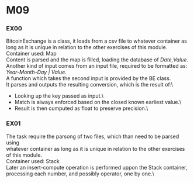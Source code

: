 #	M09
### EX00
BitcoinExchange is a class, it loads from a csv file to whatever container as \
long as it is unique in relation to the other exercises of this module.\
Container used: Map\
Content is parsed and the map is filled, loading the database of *Date,Value*.\
Another kind of input comes from an input file, required to be formatted as: \
*Year-Month-Day | Value*.\
A function which takes the second input is provided by the BE class.\
It parses and outputs the resulting conversion, which is the result of:\
- Looking up the key passed as input.\
- Match is always enforced based on the closed known earliest value.\
- Result is then cumputed as float to preserve precision.\

###	EX01
The task require the parsong of two files, which than need to be parsed using \
whatever container as long as it is unique in relation to the other exercises \
of this module.\
Container used: Stack\
Later an insert-compute operation is performed uppon the Stack container, \
processing each number, and possibly operator, one by one.\
